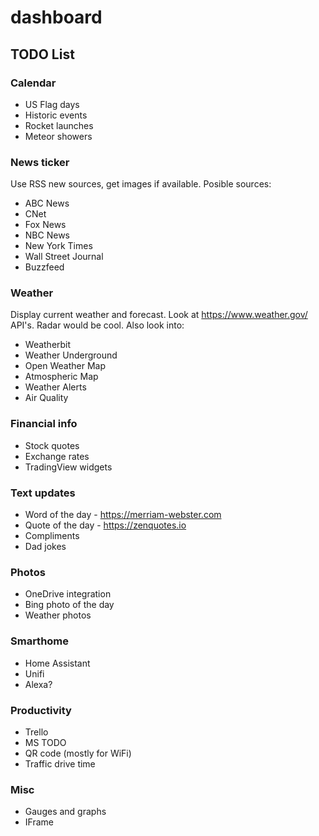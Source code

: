 # dashboard

## TODO List

### Calendar

- US Flag days
- Historic events
- Rocket launches
- Meteor showers

### News ticker

Use RSS new sources, get images if available.
Posible sources:

- ABC News
- CNet
- Fox News
- NBC News
- New York Times
- Wall Street Journal
- Buzzfeed

### Weather

Display current weather and forecast. Look at <https://www.weather.gov/> API's.
Radar would be cool.
Also look into:

- Weatherbit
- Weather Underground
- Open Weather Map
- Atmospheric Map
- Weather Alerts
- Air Quality

### Financial info

- Stock quotes
- Exchange rates
- TradingView widgets

### Text updates

- Word of the day - <https://merriam-webster.com>
- Quote of the day - <https://zenquotes.io>
- Compliments
- Dad jokes

### Photos

- OneDrive integration
- Bing photo of the day
- Weather photos

### Smarthome

- Home Assistant
- Unifi
- Alexa?

### Productivity

- Trello
- MS TODO
- QR code (mostly for WiFi)
- Traffic drive time

### Misc

- Gauges and graphs
- IFrame